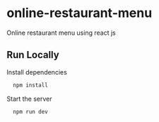 # online-restaurant-menu

Online restaurant menu using react js


## Run Locally

Install dependencies

```bash
  npm install
```

Start the server

```bash
  npm run dev
```
